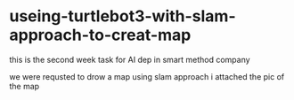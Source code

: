 # useing-turtlebot3-with-slam-approach-to-creat-map


this is the second week task for AI dep in smart method company

we were requsted to drow a map using slam approach i attached the pic of the map
